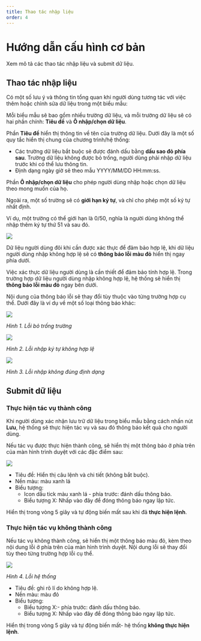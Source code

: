```yaml
---
title: Thao tác nhập liệu
order: 4
---
```


# Hướng dẫn cấu hình cơ bản

Xem mô tả các thao tác nhập liệu và submit dữ liệu.

## Thao tác nhập liệu

Có một số lưu ý và thông tin tổng quan khi người dùng tương tác với việc thêm hoặc chỉnh sửa dữ liệu trong một biểu mẫu:

Mỗi biểu mẫu sẽ bao gồm nhiều trường dữ liệu, và mỗi trường dữ liệu sẽ có hai phần chính: **Tiêu đề** và **Ô nhập/chọn dữ liệu**.

Phần **Tiêu đề** hiển thị thông tin về tên của trường dữ liệu. Dưới đây là một số quy tắc hiển thị chung của chương trình/hệ thống:

* Các trường dữ liệu bắt buộc sẽ được đánh dấu bằng **dấu sao đỏ phía sau**. Trường dữ liệu không được bỏ trống, người dùng phải nhập dữ liệu trước khi có thể lưu thông tin.
* Định dạng ngày giờ sẽ theo mẫu YYYY/MM/DD HH:mm:ss.

Phần **Ô nhập/chọn dữ liệu** cho phép người dùng nhập hoặc chọn dữ liệu theo mong muốn của họ.

Ngoài ra, một số trường sẽ có **giới hạn ký tự**, và chỉ cho phép một số ký tự nhất định. 

Ví dụ, một trường có thể giới hạn là 0/50, nghĩa là người dùng không thể nhập thêm ký tự thứ 51 và sau đó.

 ![](//images/dai/limit-text.png)

Dữ liệu người dùng đôi khi cần được xác thực để đảm bảo hợp lệ, khi dữ liệu người dùng nhập không hợp lệ sẽ có **thông báo lỗi màu đỏ** hiển thị ngay phía dưới.

Việc xác thực dữ liệu người dùng là cần thiết để đảm bảo tính hợp lệ. Trong trường hợp dữ liệu người dùng nhập không hợp lệ, hệ thống sẽ hiển thị **thông báo lỗi màu đỏ** ngay bên dưới. 

Nội dung của thông báo lỗi sẽ thay đổi tùy thuộc vào từng trường hợp cụ thể. Dưới đây là ví dụ về một số loại thông báo khác:

![](//images/dai/error-empty.PNG)

*Hình 1. Lỗi bỏ trống trường* 

![](//images/dai/error-invalid.PNG)

*Hình 2. Lỗi nhập ký tự không hợp lệ* 

![](//images/dai/error-invalid-link.PNG)

*Hình 3. Lỗi nhập không đúng định dạng* 

## Submit dữ liệu

### Thực hiện tác vụ thành công

Khi người dùng xác nhận lưu trữ dữ liệu trong biểu mẫu bằng cách nhấn nút **Lưu**, hệ thống sẽ thực hiện tác vụ và sau đó thông báo kết quả cho người dùng.

Nếu tác vụ được thực hiện thành công, sẽ hiển thị một thông báo ở phía trên của màn hình trình duyệt với các đặc điểm sau:

![](//images/dai/create-success.PNG)

* Tiêu đề: Hiển thị câu lệnh và chi tiết (không bắt buộc).
* Nền màu: màu xanh lá
* Biểu tượng: 
    * Icon dấu tick màu xanh lá - phía trước: đánh dấu thông báo.
    * Biểu tượng X: Nhấp vào đây để đóng thông báo ngay lập tức.

Hiển thị trong vòng 5 giây và tự động biến mất sau khi đã **thực hiện lệnh**.

### Thực hiện tác vụ không thành công

Nếu tác vụ không thành công, sẽ hiển thị một thông báo màu đỏ, kèm theo nội dung lỗi ở phía trên của màn hình trình duyệt. Nội dung lỗi sẽ thay đổi tùy theo từng trường hợp lỗi cụ thể.


![](//images/dai/error-500.PNG)

*Hình 4. Lỗi hệ thống* 

* Tiêu đề: ghi rõ lí do không hợp lệ.
* Nền màu: màu đỏ
* Biểu tượng: 
    * Biểu tượng X:- phía trước: đánh dấu thông báo.
    * Biểu tượng X: Nhấp vào đây để đóng thông báo ngay lập tức.

Hiển thị trong vòng 5 giây và tự động biến mất- hệ thống **không thực hiện lệnh**.
